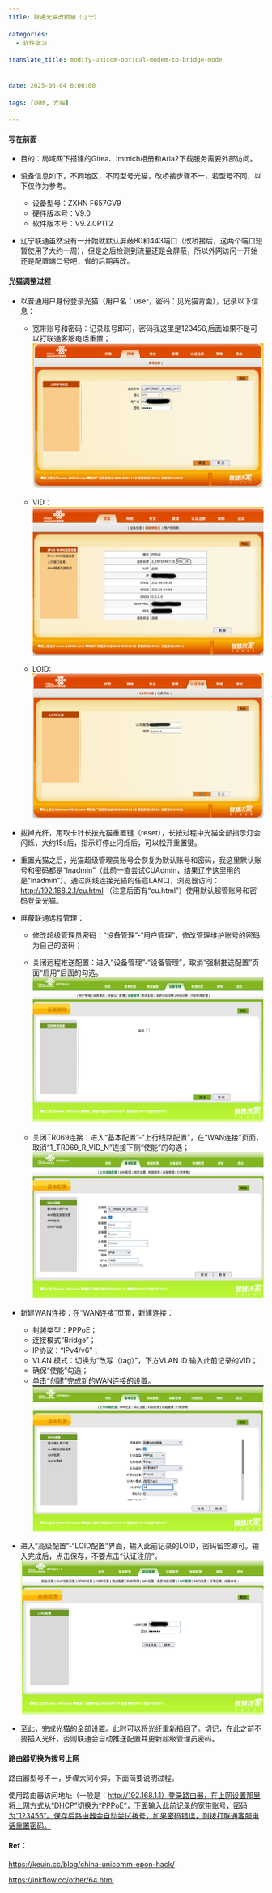 ```yaml
---
title: 联通光猫改桥接（辽宁）

categories:
  - 软件学习

translate_title: modify-unicom-optical-modem-to-bridge-mode


date: 2025-06-04 6:00:00

tags: [网络, 光猫]

---
```

#### 写在前面
- 目的：局域网下搭建的Gitea、Immich相册和Aria2下载服务需要外部访问。

- 设备信息如下，不同地区，不同型号光猫，改桥接步骤不一，若型号不同，以下仅作为参考。
	- 设备型号：ZXHN F657GV9
	- 硬件版本号：V9.0
	- 软件版本号：V9.2.0P1T2  

- 辽宁联通虽然没有一开始就默认屏蔽80和443端口（改桥接后，这两个端口短暂使用了大约一周），但是之后检测到流量还是会屏蔽，所以外网访问一开始还是配置端口号吧，省的后期再改。

#### 光猫调整过程

- 以普通用户身份登录光猫（用户名：user，密码：见光猫背面），记录以下信息：
	- 宽带账号和密码：记录账号即可，密码我这里是123456,后面如果不是可以打联通客服电话重置；
		![](/assets/img/blogimgs/modem/account.png)

	- VID：
		![](/assets/img/blogimgs/modem/vid.png)
	
	- LOID:
		![](/assets/img/blogimgs/modem/loid.png)

- 拔掉光纤，用取卡针长按光猫重置键（reset），长按过程中光猫全部指示灯会闪烁，大约15s后，指示灯停止闪烁后，可以松开重置键。


- 重置光猫之后，光猫超级管理员账号会恢复为默认账号和密码，我这里默认账号和密码都是“lnadmin”（此前一直尝试CUAdmin，结果辽宁这里用的是“lnadmin”）。通过网线连接光猫的任意LAN口，浏览器访问：http://192.168.2.1/cu.html （注意后面有“cu.html”）使用默认超管账号和密码登录光猫。

- 屏蔽联通远程管理：
	- 修改超级管理员密码：“设备管理”-“用户管理”，修改管理维护账号的密码为自己的密码；
	- 关闭远程推送配置：进入“设备管理”-“设备管理”，取消“强制推送配置”页面“启用”后面的勾选。
		![](/assets/img/blogimgs/modem/cu_config.png)

	- 关闭TR069连接：进入“基本配置”-“上行线路配置”，在“WAN连接”页面，取消“1_TR069_R_VID_N”连接下侧“使能”的勾选；
		![](/assets/img/blogimgs/modem/cu_tr069.png)

- 新建WAN连接：在“WAN连接”页面，新建连接：
	- 封装类型：PPPoE；
	- 连接模式“Bridge”；
	- IP协议：“IPv4/v6”；
	- VLAN 模式：切换为“改写（tag）”，下方VLAN ID 输入此前记录的VID；
	- 确保“使能”勾选；
	- 单击“创建”完成新的WAN连接的设置。
	![](/assets/img/blogimgs/modem/cu_wan.png)

- 进入“高级配置”-“LOID配置”界面，输入此前记录的LOID，密码留空即可。输入完成后，点击保存，不要点击“认证注册”。
	![](/assets/img/blogimgs/modem/cu_loid.png)

- 至此，完成光猫的全部设置。此时可以将光纤重新插回了。切记，在此之前不要插入光纤，否则联通会自动推送配置并更新超级管理员密码。

#### 路由器切换为拨号上网

路由器型号不一，步骤大同小异，下面简要说明过程。

使用路由器访问地址（一般是：http://192.168.1.1）登录路由器，在上网设置那里将上网方式从“DHCP”切换为“PPPoE”，下面输入此前记录的宽带账号，密码为“123456”。保存后路由器会自动尝试拨号，如果密码错误，则拨打联通客服电话重置密码。

#### Ref：

https://keuin.cc/blog/china-unicomm-epon-hack/

https://inkflow.cc/other/64.html

